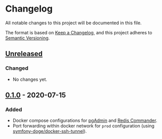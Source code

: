 # Changelog

All notable changes to this project will be documented in this file.

The format is based on [Keep a Changelog](https://keepachangelog.com/en/1.0.0/),
and this project adheres to [Semantic Versioning](https://semver.org/spec/v2.0.0.html).

## [Unreleased]
### Changed

- No changes yet.

## [0.1.0] - 2020-07-15
### Added

- Docker compose configurations for [pgAdmin](https://www.pgadmin.org) and 
[Redis Commander](https://joeferner.github.io/redis-commander).
- Port forwarding within docker network for `prod` configuration 
(using [symfony-doge/docker-ssh-tunnel](https://github.com/symfony-doge/docker-ssh-tunnel)).

[Unreleased]: https://github.com/symfony-doge/management-kit/compare/0.1.0...0.x
[0.2.0]: https://github.com/symfony-doge/management-kit/compare/0.1.0..0.2.0
[0.1.0]: https://github.com/symfony-doge/management-kit/releases/tag/0.1.0
